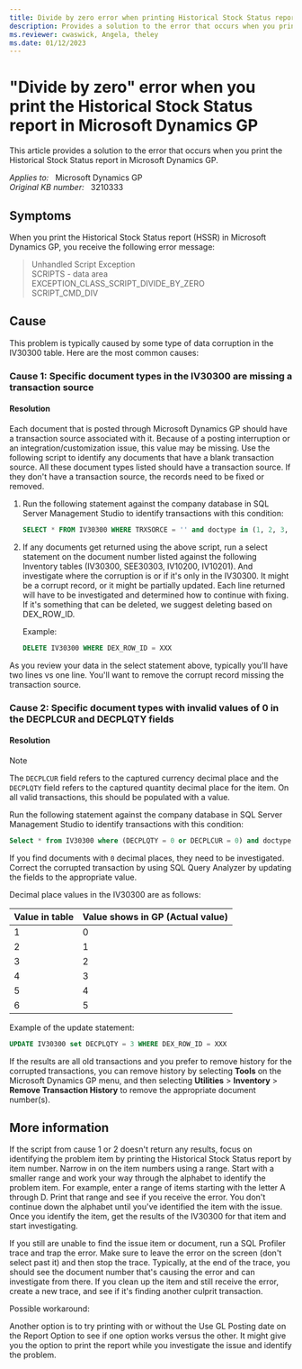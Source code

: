 ```yaml
---
title: Divide by zero error when printing Historical Stock Status report
description: Provides a solution to the error that occurs when you print the Historical Stock Status report in Microsoft Dynamics GP.
ms.reviewer: cwaswick, Angela, theley
ms.date: 01/12/2023
---
```

# "Divide by zero" error when you print the Historical Stock Status report in Microsoft Dynamics GP

This article provides a solution to the error that occurs when you print the Historical Stock Status report in Microsoft Dynamics GP.

_Applies to:_ &nbsp; Microsoft Dynamics GP  
_Original KB number:_ &nbsp; 3210333

## Symptoms

When you print the Historical Stock Status report (HSSR) in Microsoft Dynamics GP, you receive the following error message:

> Unhandled Script Exception  
SCRIPTS - data area  
EXCEPTION_CLASS_SCRIPT_DIVIDE_BY_ZERO  
SCRIPT_CMD_DIV

## Cause

This problem is typically caused by some type of data corruption in the IV30300 table. Here are the most common causes:

### Cause 1: Specific document types in the IV30300 are missing a transaction source

#### Resolution

Each document that is posted through Microsoft Dynamics GP should have a transaction source associated with it. Because of a posting interruption or an integration/customization issue, this value may be missing. Use the following script to identify any documents that have a blank transaction source. All these document types listed should have a transaction source. If they don't have a transaction source, the records need to be fixed or removed.

1. Run the following statement against the company database in SQL Server Management Studio to identify transactions with this condition:

    ```sql
    SELECT * FROM IV30300 WHERE TRXSORCE = '' and doctype in (1, 2, 3, 4, 5, 6, 7) 
    ```

2. If any documents get returned using the above script, run a select statement on the document number listed against the following Inventory tables (IV30300, SEE30303, IV10200, IV10201). And investigate where the corruption is or if it's only in the IV30300. It might be a corrupt record, or it might be partially updated. Each line returned will have to be investigated and determined how to continue with fixing. If it's something that can be deleted, we suggest deleting based on DEX_ROW_ID.

    Example:

    ```sql
    DELETE IV30300 WHERE DEX_ROW_ID = XXX
    ```

As you review your data in the select statement above, typically you'll have two lines vs one line. You'll want to remove the corrupt record missing the transaction source.

### Cause 2: Specific document types with invalid values of 0 in the DECPLCUR and DECPLQTY fields

#### Resolution

> [!NOTE]
> The `DECPLCUR` field refers to the captured currency decimal place and the `DECPLQTY` field refers to the captured quantity decimal place for the item. On all valid transactions, this should be populated with a value.

Run the following statement against the company database in SQL Server Management Studio to identify transactions with this condition:

```sql
Select * from IV30300 where (DECPLQTY = 0 or DECPLCUR = 0) and doctype in (1, 2, 3, 4, 5, 6, 7) 
```

If you find documents with `0` decimal places, they need to be investigated. Correct the corrupted transaction by using SQL Query Analyzer by updating the fields to the appropriate value.

Decimal place values in the IV30300 are as follows:

|Value in table|Value shows in GP (Actual value)|
|---|---|
|1|0|
|2|1|
|3|2|
|4|3|
|5|4|
|6|5|
  
Example of the update statement:

```sql
UPDATE IV30300 set DECPLQTY = 3 WHERE DEX_ROW_ID = XXX
```

If the results are all old transactions and you prefer to remove history for the corrupted transactions, you can remove history by selecting **Tools** on the Microsoft Dynamics GP menu, and then selecting **Utilities** > **Inventory** > **Remove Transaction History** to remove the appropriate document number(s).

## More information

If the script from cause 1 or 2 doesn't return any results, focus on identifying the problem item by printing the Historical Stock Status report by item number. Narrow in on the item numbers using a range. Start with a smaller range and work your way through the alphabet to identify the problem item. For example, enter a range of items starting with the letter A through D. Print that range and see if you receive the error. You don't continue down the alphabet until you've identified the item with the issue. Once you identify the item, get the results of the IV30300 for that item and start investigating.

If you still are unable to find the issue item or document, run a SQL Profiler trace and trap the error. Make sure to leave the error on the screen (don't select past it) and then stop the trace. Typically, at the end of the trace, you should see the document number that's causing the error and can investigate from there. If you clean up the item and still receive the error, create a new trace, and see if it's finding another culprit transaction.

Possible workaround:

Another option is to try printing with or without the Use GL Posting date on the Report Option to see if one option works versus the other. It might give you the option to print the report while you investigate the issue and identify the problem.
